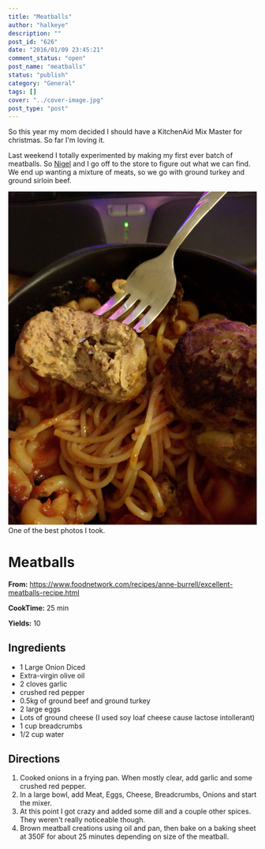 ```yaml
---
title: "Meatballs"
author: "halkeye"
description: ""
post_id: "626"
date: "2016/01/09 23:45:21"
comment_status: "open"
post_name: "meatballs"
status: "publish"
category: "General"
tags: []
cover: "../cover-image.jpg"
post_type: "post"
---
```


So this year my mom decided I should have a KitchenAid Mix Master for christmas. So far I'm loving it.

Last weekend I totally experimented by making my first ever batch of meatballs. So [Nigel](https://www.forgreatjustice.ca/) and I go off to the store to figure out what we can find. We end up wanting a mixture of meats, so we go with ground turkey and ground sirloin beef.

![Meatballs With Fork](IMG_20160104_201752.jpg) One of the best photos I took.

# Meatballs

**From:** https://www.foodnetwork.com/recipes/anne-burrell/excellent-meatballs-recipe.html

**CookTime:** 25 min

**Yields:** 10

## Ingredients

*   1 Large Onion Diced
*   Extra-virgin olive oil
*   2 cloves garlic
*   crushed red pepper
*   0.5kg of ground beef and ground turkey
*   2 large eggs
*   Lots of ground cheese (I used soy loaf cheese cause lactose intollerant)
*   1 cup breadcrumbs
*   1/2 cup water

## Directions

1) Cooked onions in a frying pan. When mostly clear, add garlic and some crushed red pepper.
2) In a large bowl, add Meat, Eggs, Cheese, Breadcrumbs, Onions and start the mixer.
3) At this point I got crazy and added some dill and a couple other spices. They weren't really noticeable though.
4) Brown meatball creations using oil and pan, then bake on a baking sheet at 350F for about 25 minutes depending on size of the meatball.
